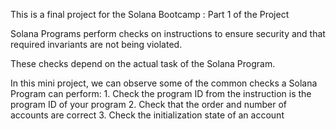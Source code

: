 This is a final project for the Solana Bootcamp : Part 1 of the Project

Solana Programs perform checks on instructions to ensure security and that required invariants are not being violated.

These checks depend on the actual task of the Solana Program.

In this mini project, we can observe some of the common checks a Solana Program can perform:
    1. Check the program ID from the instruction is the program ID of your program
    2. Check that the order and number of accounts are correct
    3. Check the initialization state of an account
